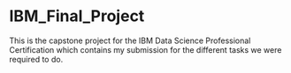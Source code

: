 # IBM_Final_Project
This is the capstone project for the IBM Data Science Professional Certification which contains my submission for the different tasks we were required to do.
